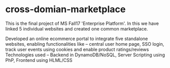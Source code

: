 # cross-domian-marketplace
This is the final project of MS Fall17 'Enterprise Platform'. In this we have linked 5 individual websites and created one common marketplace. 

Developed an online ecommerce portal to integrate five standalone websites, enabling functionalities like – central user home page, SSO login, track user events using cookies and enable product ratings/reviews
Technologies used – Backend in DynamoDB/NoSQL, Server Scripting using PhP, Frontend using HLML/CSS
